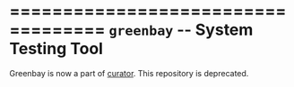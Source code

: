 ===================================
``greenbay`` -- System Testing Tool
===================================

Greenbay is now a part of
[curator](https://github.com/mongodb/curator). This repository is
deprecated. 
